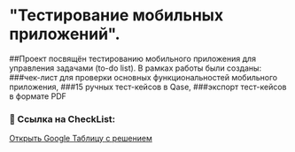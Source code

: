 # "Тестирование мобильных приложений".
##Проект посвящён тестированию мобильного приложения для управления задачами (to-do list).
В рамках работы были созданы:
  ###чек-лист для проверки основных функциональностей мобильного приложения,
  ###15 ручных тест-кейсов в Qase,
  ###экспорт тест-кейсов в формате PDF

  ### 📄 Ссылка на CheckList:
[Открыть Google Таблицу с решением](https://docs.google.com/spreadsheets/d/1_h7vWK8-bZsBte3Itb75ic26aL5vvvm5D5l7bF8PMjE/edit?gid=1595243412#gid=1595243412)
